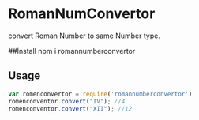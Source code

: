 # RomanNumConvertor
convert Roman Number to same Number type.

##İnstall
npm i romannumberconvertor

## Usage

```js
var romenconvertor = require('romannumberconvertor')
romenconventor.convert("IV"); //4
romenconventor.convert("XII"); //12
```